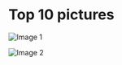 # Top 10 pictures

![Image 1](https://scprograms.github.com/impact-sessions/images/2018-05-11%2001.00.10.jpg)

![Image 2](../images/2018-05-11%2001.00.10.jpg)
